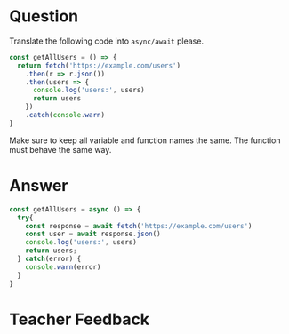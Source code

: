 # Question

Translate the following code into `async/await` please.

```js
const getAllUsers = () => {
  return fetch('https://example.com/users')
    .then(r => r.json())
    .then(users => {
      console.log('users:', users)
      return users
    })
    .catch(console.warn)
}
```

Make sure to keep all variable and function names the same. The function must behave the same way.


# Answer
```js
const getAllUsers = async () => {
  try{
    const response = await fetch('https://example.com/users')
    const user = await response.json()
    console.log('users:', users)
    return users;
  } catch(error) {
    console.warn(error)
  }
}
```

# Teacher Feedback